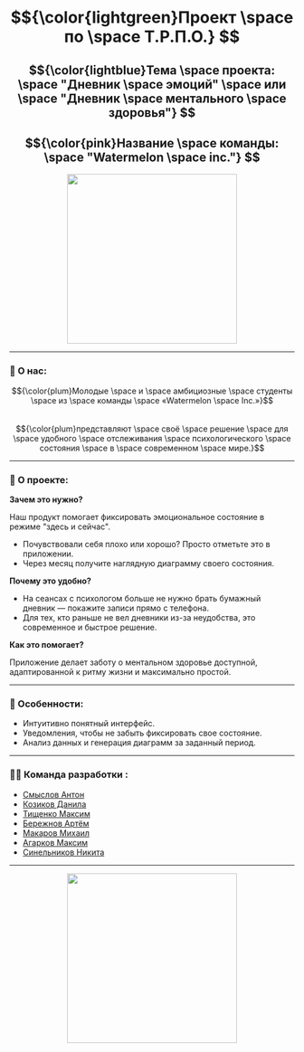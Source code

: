 <div align = "center">
  
# $${\color{lightgreen}Проект \space по \space Т.Р.П.О.} $$ 
## $${\color{lightblue}Тема \space проекта: \space "Дневник \space эмоций" \space или \space "Дневник \space ментального \space здоровья"} $$  
## $${\color{pink}Название \space команды: \space "Watermelon \space inc."} $$

<img src = "https://www.pngmart.com/files/3/Watermelon-PNG-File.png" width = "300">
</div>

---


### :space_invader: О нас:  
$${\color{plum}Молодые \space и \space амбициозные \space студенты \space из \space команды \space «Watermelon \space Inc.»}$$  
$${\color{plum}представляют \space своё \space решение \space для \space удобного \space отслеживания \space психологического \space состояния \space в \space современном \space мире.}$$  

---

### 📱 О проекте:  

**Зачем это нужно?**

Наш продукт помогает фиксировать эмоциональное состояние в режиме "здесь и сейчас".  
- Почувствовали себя плохо или хорошо? Просто отметьте это в приложении.  
- Через месяц получите наглядную диаграмму своего состояния.  

**Почему это удобно?**

- На сеансах с психологом больше не нужно брать бумажный дневник — покажите записи прямо с телефона.  
- Для тех, кто раньше не вел дневники из-за неудобства, это современное и быстрое решение.  

**Как это помогает?**

Приложение делает заботу о ментальном здоровье доступной, адаптированной к ритму жизни и максимально простой.  

---

### 🔧 Особенности:  
- Интуитивно понятный интерфейс.  
- Уведомления, чтобы не забыть фиксировать свое состояние.  
- Анализ данных и генерация диаграмм за заданный период.  

<!-- Молодые и амбициозные студенты из команды Watermelon Inc. представляют свое решение для тех, кто хочет удобно и современно отслеживать свое психологическое состояние.

В чем суть?
Приложение помогает фиксировать эмоциональное состояние в режиме "здесь и сейчас". Почувствовали себя плохо или, наоборот, хорошо? Просто отметьте это в приложении. Через месяц вы получите наглядную диаграмму своих эмоциональных изменений.

Почему это полезно?

На сеансах с психологом больше не нужно брать с собой бумажный дневник. Вы сможете показать специалисту все записи прямо с телефона.
Приложение идеально для тех, кому раньше было лень вести полноценный дневник — теперь это быстро, просто и всегда под рукой.
Такой подход не только облегчает процесс самонаблюдения, но и делает заботу о ментальном здоровье максимально удобной и адаптированной к современному ритму жизни. -->

---

### :man_technologist: Команда разработки :
  - [Смыслов Антон](https://github.com/FelixWinchester/_MentalHealth/tree/Smyslov)
  - [Козиков Данила](https://github.com/FelixWinchester/_MentalHealth/tree/Kozikov)
  - [Тищенко Максим](https://github.com/FelixWinchester/_MentalHealth/tree/Tishchenko)
  - [Бережнов Артём](https://github.com/FelixWinchester/_MentalHealth/tree/Berezhnov)
  - [Макаров Михаил](https://github.com/FelixWinchester/_MentalHealth/tree/Makarov)
  - [Агарков Максим](https://github.com/FelixWinchester/_MentalHealth/tree/Agarkov)
  - [Синельников Никита](https://github.com/FelixWinchester/_MentalHealth/tree/Sinelnikov)

---

<div align = "center">
<img src = "https://www.pngmart.com/files/8/Watermelon-PNG-Download-Image.png"] width = "300">
</div>
